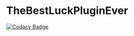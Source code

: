 # TheBestLuckPluginEver
[![Codacy Badge](https://app.codacy.com/project/badge/Grade/4ac2055893714f20893f6d339d3203e8)](https://www.codacy.com/gh/nullTheCoder/TheBestLuckPluginEver/dashboard?utm_source=github.com&amp;utm_medium=referral&amp;utm_content=nullTheCoder/TheBestLuckPluginEver&amp;utm_campaign=Badge_Grade)
